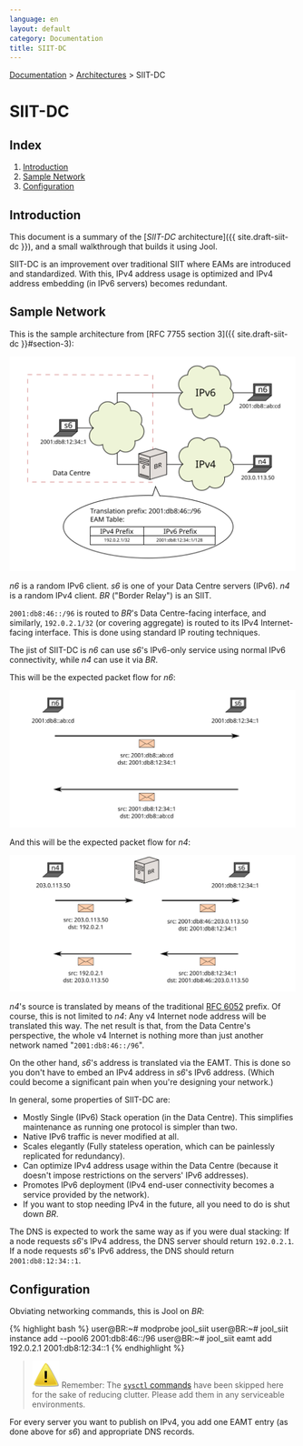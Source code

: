 ```yaml
---
language: en
layout: default
category: Documentation
title: SIIT-DC
---
```


[Documentation](documentation.html) > [Architectures](documentation.html#architectures) > SIIT-DC

# SIIT-DC

## Index

1. [Introduction](#introduction)
2. [Sample Network](#sample-network)
3. [Configuration](#configuration)

## Introduction

This document is a summary of the [_SIIT-DC_ architecture]({{ site.draft-siit-dc }}), and a small walkthrough that builds it using Jool.

SIIT-DC is an improvement over traditional SIIT where EAMs are introduced and standardized. With this, IPv4 address usage is optimized and IPv4 address embedding (in IPv6 servers) becomes redundant.

## Sample Network

This is the sample architecture from [RFC 7755 section 3]({{ site.draft-siit-dc }}#section-3):

![Fig.1 - Network Overview](../images/network/siit-dc.svg "Fig.1 - Network Overview")

_n6_ is a random IPv6 client. _s6_ is one of your Data Centre servers (IPv6). _n4_ is a random IPv4 client. _BR_ ("Border Relay") is an SIIT.

`2001:db8:46::/96` is routed to _BR_'s Data Centre-facing interface, and similarly, `192.0.2.1/32` (or covering aggregate) is routed to its IPv4 Internet-facing interface. This is done using standard IP routing techniques.

The jist of SIIT-DC is _n6_ can use _s6_'s IPv6-only service using normal IPv6 connectivity, while _n4_ can use it via _BR_.

This will be the expected packet flow for _n6_:

![Fig.2 - n6 Packet Flow](../images/flow/siit-dc-n6.svg "Fig.2 - n6 Packet Flow")

And this will be the expected packet flow for _n4_:

![Fig.3 - n4 Packet Flow](../images/flow/siit-dc-n4.svg "Fig.3 - n4 Packet Flow")

_n4_'s source is translated by means of the traditional [RFC 6052](https://tools.ietf.org/html/rfc6052) prefix. Of course, this is not limited to _n4_: Any v4 Internet node address will be translated this way. The net result is that, from the Data Centre's perspective, the whole v4 Internet is nothing more than just another network named "`2001:db8:46::/96`".

On the other hand, _s6_'s address is translated via the EAMT. This is done so you don't have to embed an IPv4 address in _s6_'s IPv6 address. (Which could become a significant pain when you're designing your network.)

In general, some properties of SIIT-DC are:

- Mostly Single (IPv6) Stack operation (in the Data Centre). This simplifies maintenance as running one protocol is simpler than two.
- Native IPv6 traffic is never modified at all.
- Scales elegantly (Fully stateless operation, which can be painlessly replicated for redundancy).
- Can optimize IPv4 address usage within the Data Centre (because it doesn't impose restrictions on the servers' IPv6 addresses).
- Promotes IPv6 deployment (IPv4 end-user connectivity becomes a service provided by the network).
- If you want to stop needing IPv4 in the future, all you need to do is shut down _BR_.

The DNS is expected to work the same way as if you were dual stacking: If a node requests _s6_'s IPv4 address, the DNS server should return `192.0.2.1`. If a node requests _s6_'s IPv6 address, the DNS should return `2001:db8:12:34::1`.

## Configuration

Obviating networking commands, this is Jool on _BR_:

{% highlight bash %}
user@BR:~# modprobe jool_siit
user@BR:~# jool_siit instance add --pool6 2001:db8:46::/96
user@BR:~# jool_siit eamt add 192.0.2.1 2001:db8:12:34::1
{% endhighlight %}

> ![Warning](../images/warning.svg) Remember: The [`sysctl` commands](run-vanilla.html#sample-network) have been skipped here for the sake of reducing clutter. Please add them in any serviceable environments.

For every server you want to publish on IPv4, you add one EAMT entry (as done above for _s6_) and appropriate DNS records.


